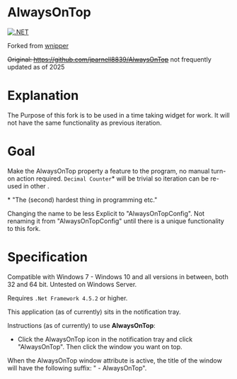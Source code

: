 # AlwaysOnTop
[![.NET](https://github.com/mogggen/AlwaysOnTopConfig/actions/workflows/dotnet.yml/badge.svg)](https://github.com/mogggen/AlwaysOnTopConfig/actions/workflows/dotnet.yml)

Forked from [wnipper](https://github.com/wnipper/AlwaysOnTop)

~~Original: https://github.com/jparnell8839/AlwaysOnTop~~ not frequently updated as of 2025

# Explanation

The Purpose of this fork is to be used in a time taking widget for work.
It will not have the same functionality as previous iteration.

# Goal

Make the AlwaysOnTop property a feature to the program, no manual turn-on action required.
`Decimal Counter`* will be trivial so iteration can be re-used in other .

\* "The (second) hardest thing in programming etc."

Changing the name to be less Explicit to "AlwaysOnTopConfig".
Not renaming it from "AlwaysOnTopConfig" until there is a unique functionality to this fork.





# Specification

Compatible with Windows 7 - Windows 10 and all versions in between, both 32 and 64 bit. Untested on Windows Server.

Requires `.Net Framework 4.5.2` or higher.

This application (as of currently) sits in the notification tray.

 Instructions (as of currently) to use **AlwaysOnTop**:
* Click the AlwaysOnTop icon in the notification tray and click "AlwaysOnTop". Then click the window you want on top.

When the AlwaysOnTop window attribute is active, the title of the window will have the following suffix: " - AlwaysOnTop".

